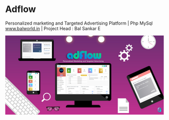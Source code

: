 # Adflow
Personalized marketing and Targeted Advertising Platform | Php MySql
www.balworld.in | Project Head : Bal Sankar E

![](adflow.jpg)
